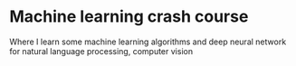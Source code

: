 # Machine learning crash course
Where I learn some machine learning algorithms and deep neural network for natural language processing, computer vision
